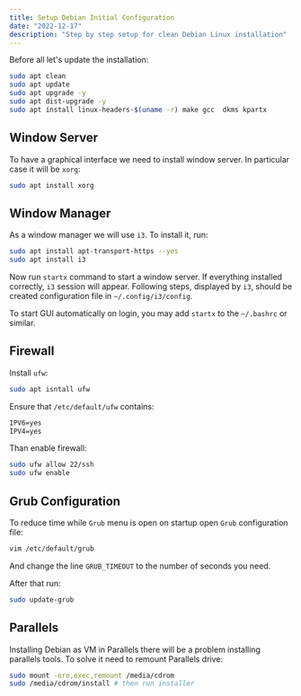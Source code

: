 ```yaml
---
title: Setup Debian Initial Configuration
date: "2022-12-17"
description: "Step by step setup for clean Debian Linux installation"
---
```


Before all let's update the installation:

```bash
sudo apt clean
sudo apt update
sudo apt upgrade -y
sudo apt dist-upgrade -y
sudo apt install linux-headers-$(uname -r) make gcc  dkms kpartx
```

## Window Server

To have a graphical interface we need to install window server. In particular case it will be `xorg`:

```bash
sudo apt install xorg
```

## Window Manager

As a window manager we will use `i3`. To install it, run:

```bash
sudo apt install apt-transport-https --yes
sudo apt install i3
```

Now run `startx` command to start a window server. If everything installed correctly, `i3` session will appear.
Following steps, displayed by `i3`, should be created configuration file in `~/.config/i3/config`.

To start GUI automatically on login, you may add `startx` to the `~/.bashrc` or similar.

## Firewall

Install `ufw`:

```bash
sudo apt isntall ufw
```

Ensure that `/etc/default/ufw` contains:

```txt
IPV6=yes
IPV4=yes
```

Than enable firewall:

```bash
sudo ufw allow 22/ssh
sudo ufw enable
```

## Grub Configuration

To reduce time while `Grub` menu is open on startup open `Grub` configuration file:

```bash
vim /etc/default/grub
```

And change the line `GRUB_TIMEOUT` to the number of seconds you need.

After that run:

```bash
sudo update-grub
```

## Parallels

Installing Debian as VM in Parallels there will be a problem installing parallels tools. 
To solve it need to remount Parallels drive:

```bash
sudo mount -oro,exec,remount /media/cdrom
sudo /media/cdrom/install # then run installer
```
